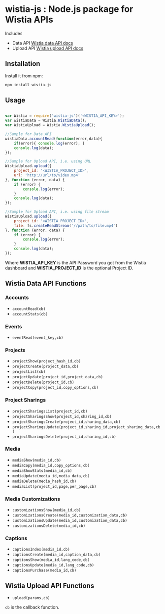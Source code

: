 
# wistia-js : Node.js package for Wistia APIs

Includes

- Data API [Wistia data API docs](https://wistia.com/doc/data-api)
- Upload API [Wistia upload API docs](https://wistia.com/doc/upload-api)

Installation
--------------------------------------

Install it from npm:

```bash
npm install wistia-js
```

Usage
--------------------------------------

```js

var Wistia = require('wistia-js')('<WISTIA_API_KEY>');
var wistiaData = Wistia.WistiaData();
var WistiaUpload = Wistia.WistiaUpload();

//Sample for Data API
wistiaData.accountRead(function(error,data){
    if(error){ console.log(error); }
    console.log(data);
});

//Sample for Upload API, i.e. using URL
WistiaUpload.upload({
    project_id: '<WISTIA_PROJECT_ID>',
    url: 'http://url/to/video.mp4'
}, function (error, data) {
    if (error) {
        console.log(error);
    }
    console.log(data);
});

//Sample for Upload API, i.e. using file stream
WistiaUpload.upload({
    project_id: '<WISTIA_PROJECT_ID>',
    file: fs.createReadStream('//path/to/file.mp4')
}, function (error, data) {
    if (error) {
        console.log(error);
    }
    console.log(data);
});

```
Where **WISTIA_API_KEY** is the API Password you got from the Wistia dashboard and **WISTIA_PROJECT_ID** is the optional Project ID.

## Wistia Data API Functions

### Accounts

- `accountRead(cb)`
- `accountStats(cb)`

### Events

- `eventRead(event_key,cb)`

### Projects

- `projectShow(project_hash_id,cb)`
- `projectCreate(project_data,cb)`
- `projectList(cb)`
- `projectUpdate(project_id,project_data,cb)`
- `projectDelete(project_id,cb)`
- `projectCopy(project_id,copy_options,cb)`

### Project Sharings

- `projectSharingsList(project_id,cb)`
- `projectSharingsShow(project_id,sharing_id,cb)`
- `projectSharingsCreate(project_id,sharing_data,cb)`
- `projectSharingsUpdate(project_id,sharing_id,project_sharing_data,cb)`
- `projectSharingsDelete(project_id,sharing_id,cb)`

### Media

- `mediaShow(media_id,cb)`
- `mediaCopy(media_id,copy_options,cb)`
- `mediaShowStats(media_id,cb)`
- `mediaUpdate(media_id,media_data,cb)`
- `mediaDelete(media_hash_id,cb)`
- `mediaList(project_id,page,per_page,cb)`

### Media Customizations

- `customizationsShow(media_id,cb)`
- `customizationsCreate(media_id,customization_data,cb)`
- `customizationsUpdate(media_id,customization_data,cb)`
- `customizationsDelete(media_id,cb)`

### Captions

- `captionsIndex(media_id,cb)`
- `captionsCreate(media_id,caption_data,cb)`
- `captionsShow(media_id,lang_code,cb)`
- `captionsUpdate(media_id,lang_code,cb)`
- `captionsPurchase(media_id,cb)`

## Wistia Upload API Functions

- `upload(params,cb)`

`cb` is the callback function.
